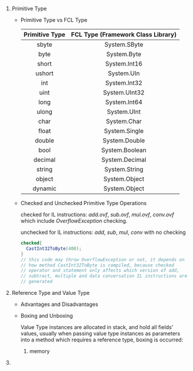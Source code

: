 1. Primitive Type

   - Primitive Type vs FCL Type

     | Primitive Type | FCL Type (Framework Class Library) |
     | :------------: | :--------------------------------: |
     |     sbyte      |            System.SByte            |
     |      byte      |            System.Byte             |
     |     short      |            System.Int16            |
     |     ushort     |             System.UIn             |
     |      int       |            System.Int32            |
     |      uint      |           System.UInt32            |
     |      long      |            System.Int64            |
     |     ulong      |            System.UInt             |
     |      char      |            System.Char             |
     |     float      |           System.Single            |
     |     double     |           System.Double            |
     |      bool      |           System.Boolean           |
     |    decimal     |           System.Decimal           |
     |     string     |           System.String            |
     |     object     |           System.Object            |
     |    dynamic     |           System.Object            |


   - Checked and Unchecked Primitive Type Operations

     checked for IL instructions: *add.ovf*, *sub.ovf*, *mul.ovf*, *conv.ovf* which include *OverflowException* checking.

     unchecked for IL instructions: *add*, *sub*, *mul*, *conv* with no checking

     ```c#
     checked{
       CastInt32ToByte(400);
     }
     // this code may throw OverflowException or not, it depends on  
     // how method CastInt32ToByte is compiled, because checked   
     // operator and statement only affects which version of add,  
     // subtract, multiple and data conversation IL instructions are   
     // generated  
     ```

2. Reference Type and Value Type

   - Advantages and Disadvantages

   - Boxing and Unboxing

     Value Type instances are allocated in stack, and hold all fields' values, usually when passing value type instances as parameters into a method which requires a reference type, boxing is occurred:

     1. memory 

3. ​